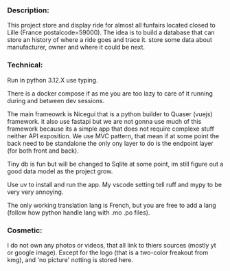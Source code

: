 
### Description:

This project store and display ride for almost all funfairs located closed to Lille (France postalcode=59000).
The idea is to build a database that can store an history of where a ride goes and trace it. store some data about manufacturer, owner and where it could be next.

### Technical:

Run in python 3.12.X use typing.

There is a docker compose if as me you are too lazy to care of it running during and between dev sessions.

The main frameowrk is Nicegui that is a python builder to Quaser (vuejs) framework.
it also use fastapi but we are not gonna use much of this framework because its a simple app that does not require complexe stuff neither API exposition.
We use MVC pattern, that mean if at some point the back need to be standalone the only ony layer to do is the endpoint layer (for both front and back).

Tiny db is fun but will be changed to Sqlite at some point, im still figure out a good data model as the project grow.

Use uv to install and run the app.
My vscode setting tell ruff and mypy to be very very annoying. 

The only working translation lang is French, but you are free to add a lang (follow how python handle lang with .mo .po files).

### Cosmetic:

I do not own any photos or videos, that all link to thiers sources (mostly yt or google image).
Except for the logo (that is a two-color freakout from kmg), and 'no picture' notting is stored here.

